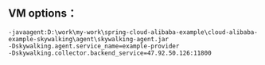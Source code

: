 ## VM options：

    -javaagent:D:\work\my-work\spring-cloud-alibaba-example\cloud-alibaba-example-skywalking\agent\skywalking-agent.jar
    -Dskywalking.agent.service_name=example-provider
    -Dskywalking.collector.backend_service=47.92.50.126:11800